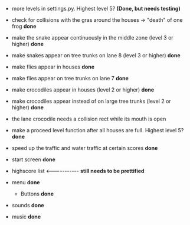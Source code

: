 - more levels in settings.py. Highest level 5? **(Done, but needs testing)**

- check for collisions with the gras around the houses -> "death" of one frog **done**

- make the snake appear continuously in the middle zone (level 3 or higher) **done**
- make snakes appear on tree trunks on lane 8 (level 3 or higher) **done**

- make flies appear in houses **done**
- make flies appear on tree trunks on lane 7 **done**

- make crocodiles appear in houses (level 2 or higher) **done**
- make crocodiles appear instead of on large tree trunks (level 2 or higher) **done**
- the lane crocodile needs a collision rect while its mouth is open

- make a proceed level function after all houses are full. Highest level 5? **done**

- speed up the traffic and water traffic at certain scores **done**

- start screen **done**
- highscore list <----------- **still needs to be prettified**
- menu **done**
  - Buttons **done**
- sounds **done**
- music **done**
